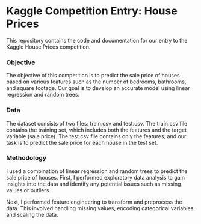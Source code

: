 # Kaggle Competition Entry: House Prices

This repository contains the code and documentation for our entry to the Kaggle House Prices competition.

### Objective

The objective of this competition is to predict the sale price of houses based on various features such as the number of bedrooms, bathrooms, and square footage. Our goal is to develop an accurate model using linear regression and random trees.

### Data

The dataset consists of two files: train.csv and test.csv. The train.csv file contains the training set, which includes both the features and the target variable (sale price). The test.csv file contains only the features, and our task is to predict the sale price for each house in the test set.

### Methodology

I used a combination of linear regression and random trees to predict the sale price of houses. First, I performed exploratory data analysis to gain insights into the data and identify any potential issues such as missing values or outliers.

Next, I performed feature engineering to transform and preprocess the data. This involved handling missing values, encoding categorical variables, and scaling the data.
